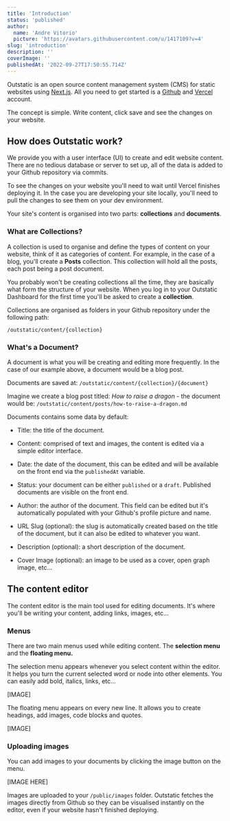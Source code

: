 ```yaml
---
title: 'Introduction'
status: 'published'
author:
  name: 'Andre Vitorio'
  picture: 'https://avatars.githubusercontent.com/u/1417109?v=4'
slug: 'introduction'
description: ''
coverImage: ''
publishedAt: '2022-09-27T17:50:55.714Z'
---
```


Outstatic is an open source content management system (CMS) for static websites using [Next.js](https://nextjs.org). All you need to get started is a [Github](https://github.com) and [Vercel](https://vercel.com/signup) account.

The concept is simple. Write content, click save and see the changes on your website.

## How does Outstatic work?

We provide you with a user interface (UI) to create and edit website content. There are no tedious database or server to set up, all of the data is added to your Github repository via commits.

To see the changes on your website you'll need to wait until Vercel finishes deploying it. In the case you are developing your site locally, you'll need to pull the changes to see them on your dev environment.

Your site's content is organised into two parts: **collections** and **documents**.

### What are Collections?

A collection is used to organise and define the types of content on your website, think of it as categories of content. For example, in the case of a blog, you'll create a **Posts** collection. This collection will hold all the posts, each post being a post document.

You probably won't be creating collections all the time, they are basically what form the structure of your website. When you log in to your Outstatic Dashboard for the first time you'll be asked to create a **collection**.

Collections are organised as folders in your Github repository under the following path:

`/outstatic/content/{collection}`

### What's a Document?

A document is what you will be creating and editing more frequently. In the case of our example above, a document would be a blog post.

Documents are saved at: `/outstatic/content/{collection}/{document}`

Imagine we create a blog post titled: _How to raise a dragon_ \- the document would be: `/outstatic/content/posts/how-to-raise-a-dragon.md`

Documents contains some data by default:

- Title: the title of the document.

- Content: comprised of text and images, the content is edited via a simple editor interface.

- Date: the date of the document, this can be edited and will be available on the front end via the `publishedAt` variable.

- Status: your document can be either `published` or a `draft`. Published documents are visible on the front end.

- Author: the author of the document. This field can be edited but it's automatically populated with your Github's profile picture and name.

- URL Slug (optional): the slug is automatically created based on the title of the document, but it can also be edited to whatever you want.

- Description (optional): a short description of the document.

- Cover Image (optional): an image to be used as a cover, open graph image, etc…

## The content editor

The content editor is the main tool used for editing documents. It's where you'll be writing your content, adding links, images, etc…

### Menus

There are two main menus used while editing content. The **selection menu** and the **floating menu.**

The selection menu appears whenever you select content within the editor. It helps you turn the current selected word or node into other elements. You can easily add bold, italics, links, etc…

[IMAGE]

The floating menu appears on every new line. It allows you to create headings, add images, code blocks and quotes.

[IMAGE]

### Uploading images

You can add images to your documents by clicking the image button on the menu.

[IMAGE HERE]

Images are uploaded to your `/public/images` folder. Outstatic fetches the images directly from Github so they can be visualised instantly on the editor, even if your website hasn't finished deploying.
